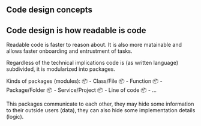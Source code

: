 ## Code design concepts

## Code design is how readable is code 

Readable code is faster to reason about. It is also more matainable and allows faster onboarding and entrustment of tasks.

Regardless of the technical implications code is (as written language) subdivided, it is modularized into packages.

Kinds of packages (modules):
📦 - Class/File
📦 - Function
📦 - Package/Folder
📦 - Service/Project
📦 - Line of code
📦 - ...

This packages communicate to each other, they may hide some information to their outside users (data), they can also hide some implementation details (logic). 
